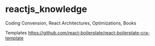 # reactjs_knowledge
Coding Convension, React Architectures, Optimizations, Books 

Templates
https://github.com/react-boilerplate/react-boilerplate-cra-template
